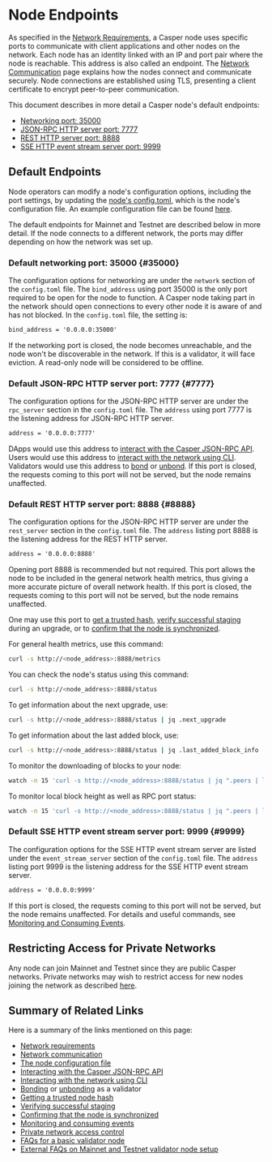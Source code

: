 # Node Endpoints

As specified in the [Network Requirements](./install-node.md#network-requirements), a Casper node uses specific ports to communicate with client applications and other nodes on the network. Each node has an identity linked with an IP and port pair where the node is reachable. This address is also called an endpoint. The [Network Communication](../../concepts/design/p2p.md) page explains how the nodes connect and communicate securely. Node connections are established using TLS, presenting a client certificate to encrypt peer-to-peer communication.

This document describes in more detail a Casper node's default endpoints:

- [Networking port: 35000](#35000)
- [JSON-RPC HTTP server port: 7777](#7777)
- [REST HTTP server port: 8888](#8888)
- [SSE HTTP event stream server port: 9999](#9999)


## Default Endpoints

Node operators can modify a node's configuration options, including the port settings, by updating the [node's config.toml](../setup/basic-node-configuration/#config-file), which is the node's configuration file. An example configuration file can be found [here](https://github.com/casper-network/casper-protocol-release/blob/main/config/config-example.toml).

The default endpoints for Mainnet and Testnet are described below in more detail. If the node connects to a different network, the ports may differ depending on how the network was set up.


### Default networking port: 35000 {#35000}

The configuration options for networking are under the `network` section of the `config.toml` file. The `bind_address` using port 35000 is the only port required to be open for the node to function. A Casper node taking part in the network should open connections to every other node it is aware of and has not blocked. In the `config.toml` file, the setting is:

```md
bind_address = '0.0.0.0:35000'
```

If the networking port is closed, the node becomes unreachable, and the node won't be discoverable in the network. If this is a validator, it will face eviction. A read-only node will be considered to be offline.


### Default JSON-RPC HTTP server port: 7777 {#7777}

The configuration options for the JSON-RPC HTTP server are under the `rpc_server` section in the `config.toml` file. The `address` using port 7777 is the listening address for JSON-RPC HTTP server. 

```md
address = '0.0.0.0:7777'
```

DApps would use this address to [interact with the Casper JSON-RPC API](../../developers/json-rpc). Users would use this address to [interact with the network using CLI](../../developers/cli/). Validators would use this address to [bond](../becoming-a-validator/bonding/#example-bonding-transaction) or [unbond](../becoming-a-validator/unbonding/). If this port is closed, the requests coming to this port will not be served, but the node remains unaffected.


### Default REST HTTP server port: 8888 {#8888}

The configuration options for the JSON-RPC HTTP server are under the `rest_server` section in the `config.toml` file. The `address` listing port 8888 is the listening address for the REST HTTP server. 

```md
address = '0.0.0.0:8888'
```

Opening port 8888 is recommended but not required. This port allows the node to be included in the general network health metrics, thus giving a more accurate picture of overall network health. If this port is closed, the requests coming to this port will not be served, but the node remains unaffected.

One may use this port to [get a trusted hash](https://docs.casperlabs.io/operators/setup/basic-node-configuration/#trusted-hash-for-synchronizing), [verify successful staging](https://docs.casperlabs.io/operators/setup/upgrade/#verifying-successful-staging) during an upgrade, or to [confirm that the node is synchronized](https://docs.casperlabs.io/operators/setup/joining/#step-7-confirm-the-node-is-synchronized).

For general health metrics, use this command:

```bash
curl -s http://<node_address>:8888/metrics
```

You can check the node's status using this command:

```bash
curl -s http://<node_address>:8888/status
```

To get information about the next upgrade, use:

```bash
curl -s http://<node_address>:8888/status | jq .next_upgrade
```

To get information about the last added block, use:

```bash
curl -s http://<node_address>:8888/status | jq .last_added_block_info
```

To monitor the downloading of blocks to your node:

```bash
watch -n 15 'curl -s http://<node_address>:8888/status | jq ".peers | length"; curl -s localhost:8888/status | jq .last_added_block_info'
```

To monitor local block height as well as RPC port status:

```bash
watch -n 15 'curl -s http://<node_address>:8888/status | jq ".peers | length"; curl -s localhost:8888/status | jq .last_added_block_info; casper-client get-block'
```

### Default SSE HTTP event stream server port: 9999 {#9999}

The configuration options for the SSE HTTP event stream server are listed under the `event_stream_server` section of the `config.toml` file. The `address` listing port 9999 is the listening address for the SSE HTTP event stream server. 

```md
address = '0.0.0.0:9999'
```

If this port is closed, the requests coming to this port will not be served, but the node remains unaffected. For details and useful commands, see [Monitoring and Consuming Events](../../developers/dapps/monitor-and-consume-events/).


## Restricting Access for Private Networks

Any node can join Mainnet and Testnet since they are public Casper networks. Private networks may wish to restrict access for new nodes joining the network as described [here](https://docs.casperlabs.io/operators/setup-network/create-private/#network-access-control).


## Summary of Related Links

Here is a summary of the links mentioned on this page:

- [Network requirements](./install-node.md#network-requirements)
- [Network communication](../../concepts/design/p2p.md)
- [The node configuration file](../setup/basic-node-configuration.md#config-file)
- [Interacting with the Casper JSON-RPC API](../../developers/json-rpc)
- [Interacting with the network using CLI](../../developers/cli/)
- [Bonding](../becoming-a-validator/bonding/#example-bonding-transaction) or [unbonding](../becoming-a-validator/unbonding/) as a validator
- [Getting a trusted node hash](https://docs.casperlabs.io/operators/setup/basic-node-configuration/#trusted-hash-for-synchronizing)
- [Verifying successful staging](https://docs.casperlabs.io/operators/setup/upgrade/#verifying-successful-staging)
- [Confirming that the node is synchronized](https://docs.casperlabs.io/operators/setup/joining/#step-7-confirm-the-node-is-synchronized)
- [Monitoring and consuming events](../../developers/dapps/monitor-and-consume-events/)
- [Private network access control](../setup-network/create-private.md#network-access-control)
- [FAQs for a basic validator node ](../../faq/faq-validator.md)
- [External FAQs on Mainnet and Testnet validator node setup](https://docs.cspr.community/docs/faq-validator.html)
